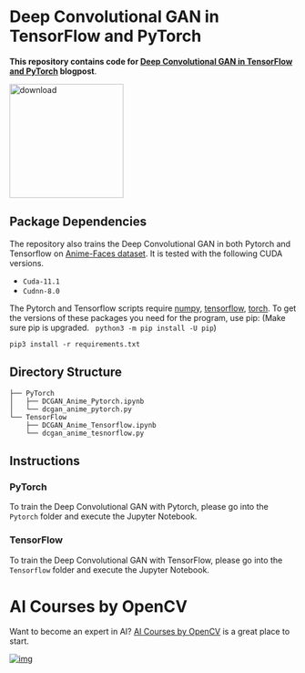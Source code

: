 
# Deep Convolutional GAN in TensorFlow and PyTorch
**This repository contains code for [Deep Convolutional GAN in TensorFlow and PyTorch](https://learnopencv.com/deep-convolutional-gan-in-pytorch-and-tensorflow/) blogpost**.

[<img src="https://learnopencv.com/wp-content/uploads/2022/07/download-button-e1657285155454.png" alt="download" width="200">](https://www.dropbox.com/sh/hmlrgfz4wvpm6wf/AAChCpEYJK74EQxjs8PTHyIta?dl=1)


## Package Dependencies

The repository also trains the Deep Convolutional GAN in both Pytorch and Tensorflow on [Anime-Faces dataset](https://github.com/bchao1/Anime-Face-Dataset). It is tested with the following CUDA versions.

- `Cuda-11.1`
- `Cudnn-8.0`

The Pytorch and Tensorflow scripts require [numpy](https://numpy.org/), [tensorflow](https://www.tensorflow.org/install), [torch](https://pypi.org/project/torch/).  To get the versions of these packages you need for the program, use pip: (Make sure pip is upgraded. ` python3 -m pip install -U pip`)
```
pip3 install -r requirements.txt 
```

## Directory Structure


```
├── PyTorch
│   ├── DCGAN_Anime_Pytorch.ipynb
│   └── dcgan_anime_pytorch.py
└── TensorFlow
    ├── DCGAN_Anime_Tensorflow.ipynb
    └── dcgan_anime_tesnorflow.py
```



## Instructions

### PyTorch

To train the Deep Convolutional GAN with Pytorch, please go into the `Pytorch` folder and execute the Jupyter Notebook.

### TensorFlow

To train the Deep Convolutional GAN with TensorFlow, please go into the `Tensorflow` folder and execute the Jupyter Notebook.


# AI Courses by OpenCV

Want to become an expert in AI? [AI Courses by OpenCV](https://opencv.org/courses/) is a great place to start.

[![img](https://camo.githubusercontent.com/18c5719ef10afe9607af3e87e990068c942ae4cba8bd4d72d21950d6213ea97e/68747470733a2f2f7777772e6c6561726e6f70656e63762e636f6d2f77702d636f6e74656e742f75706c6f6164732f323032302f30342f41492d436f75727365732d42792d4f70656e43562d4769746875622e706e67)](https://opencv.org/courses/)
